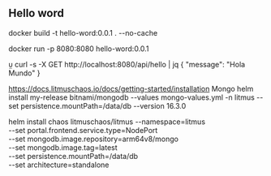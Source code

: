 ## Hello word 

docker build -t hello-word:0.0.1 . --no-cache


docker run -p 8080:8080 hello-word:0.0.1


 curl -s -X GET  http://localhost:8080/api/hello | jq
{
  "message": "Hola Mundo"
}


https://docs.litmuschaos.io/docs/getting-started/installation
Mongo 
helm install my-release bitnami/mongodb --values mongo-values.yml  -n litmus --set persistence.mountPath=/data/db --version 16.3.0


helm install chaos litmuschaos/litmus --namespace=litmus \
--set portal.frontend.service.type=NodePort \
--set mongodb.image.repository=arm64v8/mongo \
--set mongodb.image.tag=latest \
--set persistence.mountPath=/data/db \
--set architecture=standalone
